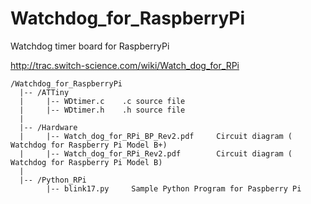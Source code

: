 # Watchdog_for_RaspberryPi
Watchdog timer board for RaspberryPi

http://trac.switch-science.com/wiki/Watch_dog_for_RPi

```
/Watchdog_for_RaspberryPi
  |-- /ATTiny
  |     |-- WDtimer.c    .c source file 
  |     |-- WDtimer.h    .h source file
  |
  |-- /Hardware
  |     |-- Watch_dog_for_RPi_BP_Rev2.pdf     Circuit diagram ( Watchdog for Raspberry Pi Model B+)
  |     |-- Watch_dog_for_RPi_Rev2.pdf        Circuit diagram ( Watchdog for Raspberry Pi Model B)
  |
  |-- /Python_RPi
        |-- blink17.py     Sample Python Program for Paspberry Pi
```

